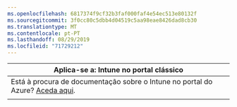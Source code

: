 ```yaml
---
ms.openlocfilehash: 6817374f9cf32b3faf000faf4e54ec513e80132f
ms.sourcegitcommit: 3f0cc80c5dbb4d04519c5aa98eae8426dad8cb30
ms.translationtype: MT
ms.contentlocale: pt-PT
ms.lasthandoff: 08/29/2019
ms.locfileid: "71729212"
---
```

|                            Aplica-se a: Intune no portal clássico                            |
|------------------------------------------------------------------------------------------------|
| Está à procura de documentação sobre o Intune no portal do Azure? [Aceda aqui](/intune/what-is-intune). |
|                                                                                                |

